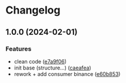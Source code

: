 # Changelog

## 1.0.0 (2024-02-01)


### Features

* clean code ([e7a9f06](https://github.com/Necrelox/CRYPTO-VIZ-Producer/commit/e7a9f06c83237ffca282158bc7b66749c55cec3f))
* init base (structure...) ([caeafea](https://github.com/Necrelox/CRYPTO-VIZ-Producer/commit/caeafeaa6b16d747bbbc1565c916e12f8b782c4a))
* rework + add consumer binance ([e60b853](https://github.com/Necrelox/CRYPTO-VIZ-Producer/commit/e60b853a2904376fcc300e9bfe75885d336c0be6))
